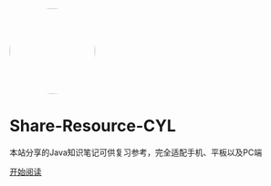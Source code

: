 <div class="cover-main"><img width="150px" src="https://img2.baidu.com/it/u=3327145205,1892699648&fm=253&fmt=auto&app=138&f=JPEG?w=265&h=322" style="border-radius: 50%">
<br/>

# Share-Resource-CYL

本站分享的Java知识笔记可供复习参考，完全适配手机、平板以及PC端

[开始阅读](/README)
